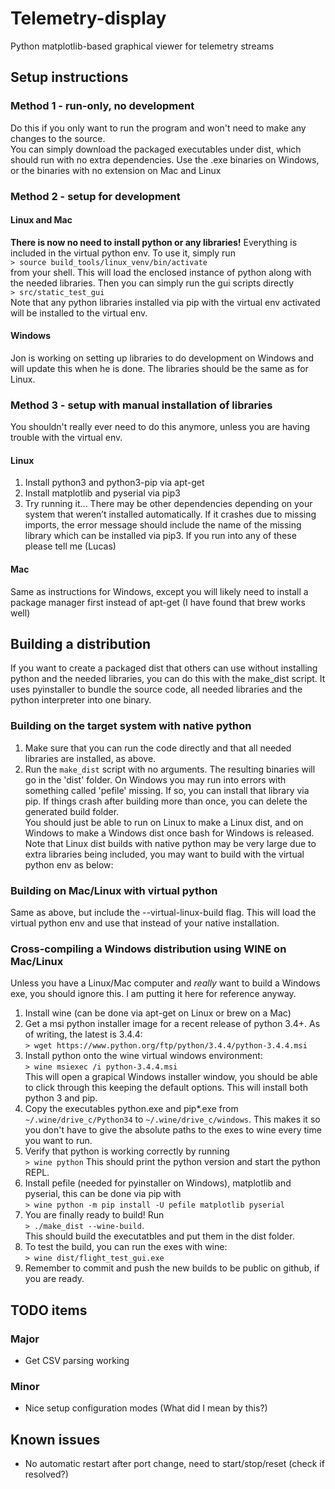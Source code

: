# Telemetry-display
Python matplotlib-based graphical viewer for telemetry streams

## Setup instructions
### Method 1 - run-only, no development
Do this if you only want to run the program and won't need to make any changes to the source.  
You can simply download the packaged executables under dist, which should run with no extra dependencies.  Use the .exe binaries on Windows, or the binaries with no extension on Mac and Linux

### Method 2 - setup for development
#### Linux and Mac
**There is now no need to install python or any libraries!**  Everything is included in the virtual python env.  To use it,
simply run  
```> source build_tools/linux_venv/bin/activate```  
from your shell.  This will load the enclosed instance of python along with the needed libraries.  Then you can simply run the gui scripts directly  
```> src/static_test_gui```  
Note that any python libraries installed via pip with the virtual env activated will be installed to the virtual env.  

#### Windows
Jon is working on setting up libraries to do development on Windows and will update this when he is done.  The libraries should be the same as for Linux.  

### Method 3 - setup with manual installation of libraries
You shouldn't really ever need to do this anymore, unless you are having trouble with the virtual env.  

#### Linux
1. Install python3 and python3-pip via apt-get
2. Install matplotlib and pyserial via pip3
3. Try running it... There may be other dependencies depending on your system that weren’t installed automatically.  If it crashes due to missing imports, the error message should include the name of the missing library which can be installed via pip3.  If you run into any of these please tell me (Lucas)

#### Mac
Same as instructions for Windows, except you will likely need to install a package manager first instead of apt-get (I have found that brew works well)

## Building a distribution
If you want to create a packaged dist that others can use without installing python and the needed libraries, you can do this with the make_dist script.  It uses pyinstaller to bundle the source code, all needed libraries and the python interpreter into one binary.  

### Building on the target system with native python
1. Make sure that you can run the code directly and that all needed libraries are installed, as above.  
2. Run the ```make_dist``` script with no arguments.  The resulting binaries will go in the 'dist' folder.
On Windows you may run into errors with something called 'pefile' missing.  If so, you can install that library via pip.
If things crash after building more than once, you can delete the generated build folder.  
You should just be able to run on Linux to make a Linux dist, and on Windows to make a Windows dist once bash for Windows is released.
Note that Linux dist builds with native python may be very large due to extra libraries being included, you may want to build with the virtual python env as below:

### Building on Mac/Linux with virtual python
Same as above, but include the --virtual-linux-build flag.  This will load the virtual python env and use that instead of your native installation.  

### Cross-compiling a Windows distribution using WINE on Mac/Linux
Unless you have a Linux/Mac computer and *really* want to build a Windows exe, you should ignore this.  I am putting it here for reference anyway.  

1. Install wine (can be done via apt-get on Linux or brew on a Mac)
2. Get a msi python installer image for a recent release of python 3.4+.  As of writing, the latest is 3.4.4:  
```> wget https://www.python.org/ftp/python/3.4.4/python-3.4.4.msi```
3. Install python onto the wine virtual windows environment:  
```> wine msiexec /i python-3.4.4.msi```  
This will open a grapical Windows installer window, you should be able to click through this keeping the default options.  This will install both python 3 and pip.
4. Copy the executables python.exe and pip*.exe from ```~/.wine/drive_c/Python34``` to ```~/.wine/drive_c/windows```.  This makes it so you don't have to give the absolute paths to the exes to wine every time you want to run.
5. Verify that python is working correctly by running  
```> wine python```
This should print the python version and start the python REPL.
6. Install pefile (needed for pyinstaller on Windows), matplotlib and pyserial, this can be done via pip with  
```> wine python -m pip install -U pefile matplotlib pyserial```
7. You are finally ready to build!  Run  
```> ./make_dist --wine-build```.  
This should build the executatbles and put them in the dist folder.
8. To test the build, you can run the exes with wine:  
```> wine dist/flight_test_gui.exe```
9. Remember to commit and push the new builds to be public on github, if you are ready.  

## TODO items
### Major
* Get CSV parsing working  

### Minor
* Nice setup configuration modes (What did I mean by this?)

## Known issues
* No automatic restart after port change, need to start/stop/reset (check if resolved?)
